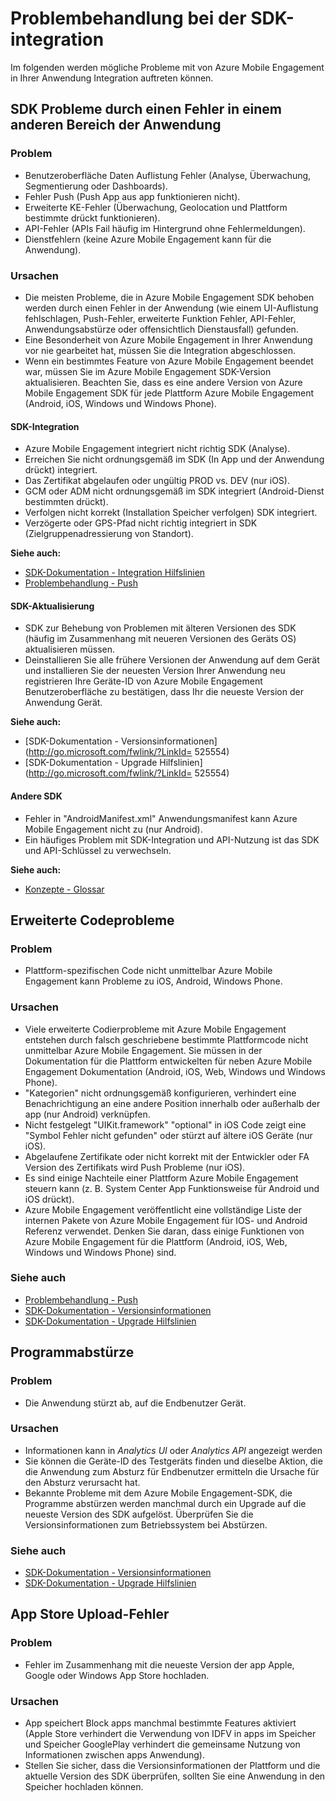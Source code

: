 <properties 
   pageTitle="Azure Mobile Engagement Fehlerbehebung - SDK" 
   description="Problembehandlung bei der SDK-Integration in Azure Mobile Engagement" 
   services="mobile-engagement" 
   documentationCenter="" 
   authors="piyushjo" 
   manager="dwrede" 
   editor=""/>

<tags
   ms.service="mobile-engagement"
   ms.devlang="na"
   ms.topic="article"
   ms.tgt_pltfrm="mobile-multiple"
   ms.workload="mobile" 
   ms.date="08/19/2016"
   ms.author="piyushjo"/>

# <a name="troubleshooting-guide-for-sdk-integration-issues"></a>Problembehandlung bei der SDK-integration

Im folgenden werden mögliche Probleme mit von Azure Mobile Engagement in Ihrer Anwendung Integration auftreten können.

## <a name="sdk-issues-discovered-by-a-failure-in-another-area-of-your-application"></a>SDK Probleme durch einen Fehler in einem anderen Bereich der Anwendung

### <a name="issue"></a>Problem
- Benutzeroberfläche Daten Auflistung Fehler (Analyse, Überwachung, Segmentierung oder Dashboards).
- Fehler Push (Push App aus app funktionieren nicht).
- Erweiterte KE-Fehler (Überwachung, Geolocation und Plattform bestimmte drückt funktionieren).
- API-Fehler (APIs Fail häufig im Hintergrund ohne Fehlermeldungen).
- Dienstfehlern (keine Azure Mobile Engagement kann für die Anwendung).

### <a name="causes"></a>Ursachen

- Die meisten Probleme, die in Azure Mobile Engagement SDK behoben werden durch einen Fehler in der Anwendung (wie einem UI-Auflistung fehlschlagen, Push-Fehler, erweiterte Funktion Fehler, API-Fehler, Anwendungsabstürze oder offensichtlich Dienstausfall) gefunden.  
- Eine Besonderheit von Azure Mobile Engagement in Ihrer Anwendung vor nie gearbeitet hat, müssen Sie die Integration abgeschlossen. 
- Wenn ein bestimmtes Feature von Azure Mobile Engagement beendet war, müssen Sie im Azure Mobile Engagement SDK-Version aktualisieren. Beachten Sie, dass es eine andere Version von Azure Mobile Engagement SDK für jede Plattform Azure Mobile Engagement (Android, iOS, Windows und Windows Phone).

#### <a name="sdk-integration"></a>SDK-Integration

- Azure Mobile Engagement integriert nicht richtig SDK (Analyse).
- Erreichen Sie nicht ordnungsgemäß im SDK (In App und der Anwendung drückt) integriert.
- Das Zertifikat abgelaufen oder ungültig PROD vs. DEV (nur iOS).
- GCM oder ADM nicht ordnungsgemäß im SDK integriert (Android-Dienst bestimmten drückt).
- Verfolgen nicht korrekt (Installation Speicher verfolgen) SDK integriert.
- Verzögerte oder GPS-Pfad nicht richtig integriert in SDK (Zielgruppenadressierung von Standort).


**Siehe auch:**

- [SDK-Dokumentation - Integration Hilfslinien][Link 5] 
- [Problembehandlung - Push][Link 23]

#### <a name="sdk-upgrade"></a>SDK-Aktualisierung

- SDK zur Behebung von Problemen mit älteren Versionen des SDK (häufig im Zusammenhang mit neueren Versionen des Geräts OS) aktualisieren müssen.
- Deinstallieren Sie alle frühere Versionen der Anwendung auf dem Gerät und installieren Sie der neuesten Version Ihrer Anwendung neu registrieren Ihre Geräte-ID von Azure Mobile Engagement Benutzeroberfläche zu bestätigen, dass Ihr die neueste Version der Anwendung Gerät.

**Siehe auch:**

- [SDK-Dokumentation - Versionsinformationen](http://go.microsoft.com/fwlink/?LinkId= 525554) 
- [SDK-Dokumentation - Upgrade Hilfslinien](http://go.microsoft.com/fwlink/?LinkId= 525554)

#### <a name="sdk-other"></a>Andere SDK

- Fehler in "AndroidManifest.xml" Anwendungsmanifest kann Azure Mobile Engagement nicht zu (nur Android).
- Ein häufiges Problem mit SDK-Integration und API-Nutzung ist das SDK und API-Schlüssel zu verwechseln.

**Siehe auch:**

- [Konzepte - Glossar][Link 6]

## <a name="advanced-coding-issues"></a>Erweiterte Codeprobleme

### <a name="issue"></a>Problem
-  Plattform-spezifischen Code nicht unmittelbar Azure Mobile Engagement kann Probleme zu iOS, Android, Windows Phone.

### <a name="causes"></a>Ursachen

- Viele erweiterte Codierprobleme mit Azure Mobile Engagement entstehen durch falsch geschriebene bestimmte Plattformcode nicht unmittelbar Azure Mobile Engagement. Sie müssen in der Dokumentation für die Plattform entwickelten für neben Azure Mobile Engagement Dokumentation (Android, iOS, Web, Windows und Windows Phone).
- "Kategorien" nicht ordnungsgemäß konfigurieren, verhindert eine Benachrichtigung an eine andere Position innerhalb oder außerhalb der app (nur Android) verknüpfen. 
- Nicht festgelegt "UIKit.framework" "optional" in iOS Code zeigt eine "Symbol Fehler nicht gefunden" oder stürzt auf ältere iOS Geräte (nur iOS).
- Abgelaufene Zertifikate oder nicht korrekt mit der Entwickler oder FA Version des Zertifikats wird Push Probleme (nur iOS).
- Es sind einige Nachteile einer Plattform Azure Mobile Engagement steuern kann (z. B. System Center App Funktionsweise für Android und iOS drückt).
- Azure Mobile Engagement veröffentlicht eine vollständige Liste der internen Pakete von Azure Mobile Engagement für IOS- und Android Referenz verwendet. Denken Sie daran, dass einige Funktionen von Azure Mobile Engagement für die Plattform (Android, iOS, Web, Windows und Windows Phone) sind.

### <a name="see-also"></a>Siehe auch

 - [Problembehandlung - Push][Link 23] 
 - [SDK-Dokumentation - Versionsinformationen][Link 5]
 - [SDK-Dokumentation - Upgrade Hilfslinien][Link 5]

## <a name="application-crashes"></a>Programmabstürze

### <a name="issue"></a>Problem
- Die Anwendung stürzt ab, auf die Endbenutzer Gerät.

### <a name="causes"></a>Ursachen

- Informationen kann in *Analytics UI* oder *Analytics API* angezeigt werden
- Sie können die Geräte-ID des Testgeräts finden und dieselbe Aktion, die die Anwendung zum Absturz für Endbenutzer ermitteln die Ursache für den Absturz verursacht hat.
- Bekannte Probleme mit dem Azure Mobile Engagement-SDK, die Programme abstürzen werden manchmal durch ein Upgrade auf die neueste Version des SDK aufgelöst. Überprüfen Sie die Versionsinformationen zum Betriebssystem bei Abstürzen.

### <a name="see-also"></a>Siehe auch

- [SDK-Dokumentation - Versionsinformationen][Link 5]
- [SDK-Dokumentation - Upgrade Hilfslinien][Link 5]

## <a name="app-store-upload-failures"></a>App Store Upload-Fehler

### <a name="issue"></a>Problem
- Fehler im Zusammenhang mit die neueste Version der app Apple, Google oder Windows App Store hochladen.

### <a name="causes"></a>Ursachen

- App speichert Block apps manchmal bestimmte Features aktiviert (Apple Store verhindert die Verwendung von IDFV in apps im Speicher und Speicher GooglePlay verhindert die gemeinsame Nutzung von Informationen zwischen apps Anwendung). 
- Stellen Sie sicher, dass die Versionsinformationen der Plattform und die aktuelle Version des SDK überprüfen, sollten Sie eine Anwendung in den Speicher hochladen können.

<!--Link references-->
[Link 1]: mobile-engagement-user-interface.md
[Link 2]: mobile-engagement-troubleshooting-guide.md
[Link 3]: mobile-engagement-how-tos.md
[Link 4]: http://go.microsoft.com/fwlink/?LinkID=525553
[Link 5]: http://go.microsoft.com/fwlink/?LinkID=525554
[Link 6]: http://go.microsoft.com/fwlink/?LinkId=525555
[Link 7]: https://account.windowsazure.com/PreviewFeatures
[Link 8]: https://social.msdn.microsoft.com/Forums/azure/en-US/home?forum=azuremobileengagement
[Link 9]: http://azure.microsoft.com/en-us/services/mobile-engagement/
[Link 10]: http://azure.microsoft.com/en-us/documentation/services/mobile-engagement/
[Link 11]: http://azure.microsoft.com/en-us/pricing/details/mobile-engagement/
[Link 12]: mobile-engagement-user-interface-navigation.md
[Link 13]: mobile-engagement-user-interface-home.md
[Link 14]: mobile-engagement-user-interface-my-account.md
[Link 15]: mobile-engagement-user-interface-analytics.md
[Link 16]: mobile-engagement-user-interface-monitor.md
[Link 17]: mobile-engagement-user-interface-reach.md
[Link 18]: mobile-engagement-user-interface-segments.md
[Link 19]: mobile-engagement-user-interface-dashboard.md
[Link 20]: mobile-engagement-user-interface-settings.md
[Link 21]: mobile-engagement-troubleshooting-guide-analytics.md
[Link 22]: mobile-engagement-troubleshooting-guide-apis.md
[Link 23]: mobile-engagement-troubleshooting-guide-push-reach.md
[Link 24]: mobile-engagement-troubleshooting-guide-service.md
[Link 25]: mobile-engagement-troubleshooting-guide-sdk.md
[Link 26]: mobile-engagement-troubleshooting-guide-sr-info.md
[Link 27]: mobile-engagement-user-interface-reach-campaign.md
[Link 28]: mobile-engagement-user-interface-reach-criterion.md
[Link 29]: mobile-engagement-user-interface-reach-content.md
 
